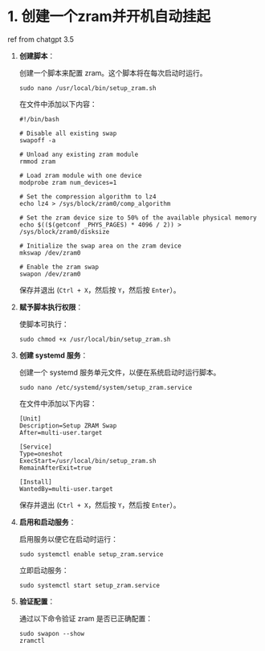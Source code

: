 # 1. 创建一个zram并开机自动挂起

ref from chatgpt 3.5

1. **创建脚本**：

   创建一个脚本来配置 zram。这个脚本将在每次启动时运行。

   ```shell
   sudo nano /usr/local/bin/setup_zram.sh
   ```

   在文件中添加以下内容：

   ```shell
   #!/bin/bash
   
   # Disable all existing swap
   swapoff -a
   
   # Unload any existing zram module
   rmmod zram
   
   # Load zram module with one device
   modprobe zram num_devices=1
   
   # Set the compression algorithm to lz4
   echo lz4 > /sys/block/zram0/comp_algorithm
   
   # Set the zram device size to 50% of the available physical memory
   echo $(($(getconf _PHYS_PAGES) * 4096 / 2)) > /sys/block/zram0/disksize
   
   # Initialize the swap area on the zram device
   mkswap /dev/zram0
   
   # Enable the zram swap
   swapon /dev/zram0
   ```

   保存并退出 (`Ctrl + X`，然后按 `Y`，然后按 `Enter`）。

2. **赋予脚本执行权限**：

   使脚本可执行：

   ```shell
   sudo chmod +x /usr/local/bin/setup_zram.sh
   ```

3. **创建 systemd 服务**：

   创建一个 systemd 服务单元文件，以便在系统启动时运行脚本。

   ```shell
   sudo nano /etc/systemd/system/setup_zram.service
   ```

   在文件中添加以下内容：

   ```shell
   [Unit]
   Description=Setup ZRAM Swap
   After=multi-user.target
   
   [Service]
   Type=oneshot
   ExecStart=/usr/local/bin/setup_zram.sh
   RemainAfterExit=true
   
   [Install]
   WantedBy=multi-user.target
   ```

   保存并退出 (`Ctrl + X`，然后按 `Y`，然后按 `Enter`）。

4. **启用和启动服务**：

   启用服务以便它在启动时运行：

   ```
   sudo systemctl enable setup_zram.service
   ```

   立即启动服务：

   ```shell
   sudo systemctl start setup_zram.service
   ```

5. **验证配置**：

   通过以下命令验证 zram 是否已正确配置：

   ```shell
   sudo swapon --show
   zramctl
   ```


